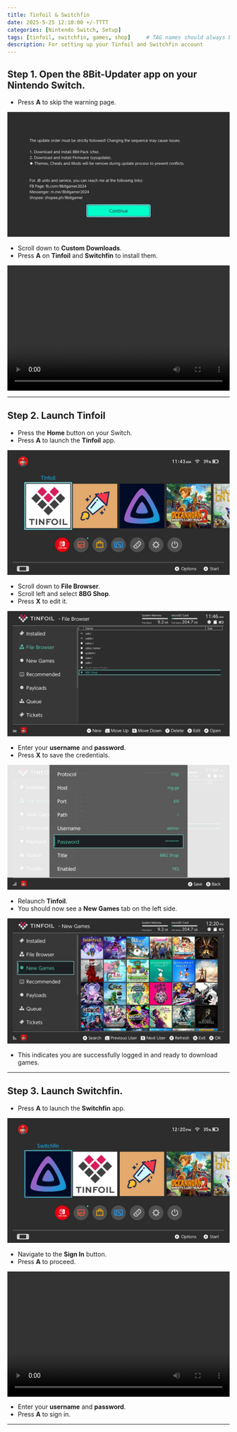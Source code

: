 ```yaml
---
title: Tinfoil & Switchfin 
date: 2025-5-25 12:10:00 +/-TTTT
categories: [Nintendo Switch, Setup]
tags: [tinfoil, switchfin, games, shop]     # TAG names should always be lowercase
description: For setting up your Tinfoil and Switchfin account
---
```


## Step 1. Open the **8Bit-Updater** app on your Nintendo Switch.

- Press **A** to skip the warning page.

<p align="center">
  <img src="images/setup/warning_page.jpg" alt="Warning page" />
</p>

- Scroll down to **Custom Downloads**.
- Press **A** on **Tinfoil** and **Switchfin** to install them.

<p align="center">
  <div style="position:relative; padding-bottom:56.25%; height:0; overflow:hidden; max-width:100%; height:auto;">
    <video controls style="position:absolute; top:0; left:0; width:100%; height:100%;">
        <source src="install_step.mp4" type="video/mp4">
        Your browser does not support the video tag.
    </video>
  </div>
</p>

---

## Step 2. Launch **Tinfoil**

- Press the **Home** button on your Switch.
- Press **A** to launch the **Tinfoil** app.

<p align="center">
  <img src="images/setup/tinfoil1.jpg" alt="Tinfoil main menu" />
</p>

- Scroll down to **File Browser**.
- Scroll left and select **8BG Shop**.
- Press **X** to edit it.

<p align="center">
  <img src="images/setup/tinfoil2.jpg" alt="File browser settings" />
</p>

- Enter your **username** and **password**.
- Press **X** to save the credentials.

<p align="center">
  <img src="images/setup/tinfoil3.jpg" alt="Login fields" />
</p>

- Relaunch **Tinfoil**.
- You should now see a **New Games** tab on the left side.

<p align="center">
  <img src="images/setup/tinfoil4.jpg" alt="New Games tab" />
</p>

- This indicates you are successfully logged in and ready to download games.

---

## Step 3. Launch **Switchfin**.

- Press **A** to launch the **Switchfin** app.

<p align="center">
  <img src="images/setup/switchfin1.jpg" alt="Switchfin home" />
</p>

- Navigate to the **Sign In** button.
- Press **A** to proceed.

<p align="center">
  <div style="position:relative; padding-bottom:56.25%; height:0; overflow:hidden; max-width:100%; height:auto;">
    <video controls style="position:absolute; top:0; left:0; width:100%; height:100%;">
        <source src="switchfin.mp4" type="video/mp4">
        Your browser does not support the video tag.
    </video>
  </div>
</p>

- Enter your **username** and **password**.
- Press **A** to sign in.

---
